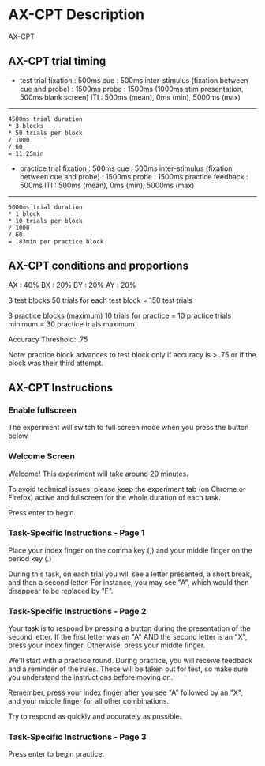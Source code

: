 # AX-CPT Description
AX-CPT 

## AX-CPT trial timing
- test trial
fixation : 500ms
cue : 500ms 
inter-stimulus (fixation between cue and probe) : 1500ms
probe : 1500ms (1000ms stim presentation, 500ms blank screen)
ITI : 500ms (mean), 0ms (min), 5000ms (max)

--- 
```code 
4500ms trial duration 
* 3 blocks 
* 50 trials per block 
/ 1000 
/ 60
= 11.25min
```

- practice trial
fixation : 500ms
cue : 500ms 
inter-stimulus (fixation between cue and probe) : 1500ms
probe : 1500ms 
practice feedback : 500ms
ITI : 500ms (mean), 0ms (min), 5000ms (max)

--- 
```code 
5000ms trial duration 
* 1 block
* 10 trials per block 
/ 1000 
/ 60
= .83min per practice block
```

## AX-CPT conditions and proportions
AX : 40%
BX : 20%
BY : 20%
AY : 20%

3 test blocks
50 trials for each test block
= 150 test trials 

3 practice blocks (maximum)
10 trials for practice
= 10 practice trials minimum
= 30 practice trials maximum

Accuracy Threshold: .75

Note: practice block advances to test block only if accuracy is > .75 or if the block was their third attempt. 

## AX-CPT Instructions

### Enable fullscreen
The experiment will switch to full screen mode when you press the button below

### Welcome Screen
Welcome! This experiment will take around 20 minutes.

To avoid technical issues, please keep the experiment tab (on Chrome or Firefox) active and fullscreen for the whole duration of each task.

Press enter to begin.

### Task-Specific Instructions - Page 1
Place your index finger on the comma key (,) and your middle finger on the period key (.)

During this task, on each trial you will see a letter presented, a short break, and then a second letter. For instance, you may see "A", which would then disappear to be replaced by "F".

### Task-Specific Instructions - Page 2
Your task is to respond by pressing a button during the presentation of the second letter. If the first letter was an "A" AND the second letter is an "X", press your index finger. Otherwise, press your middle finger.

We'll start with a practice round. During practice, you will receive feedback and a reminder of the rules. These will be taken out for test, so make sure you understand the instructions before moving on.

Remember, press your index finger after you see "A" followed by an "X", and your middle finger for all other combinations.

Try to respond as quickly and accurately as possible.

### Task-Specific Instructions - Page 3
Press enter to begin practice.